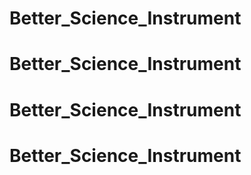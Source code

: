 # Better_Science_Instrument
# Better_Science_Instrument
# Better_Science_Instrument
# Better_Science_Instrument
